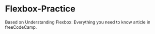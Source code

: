 # Flexbox-Practice
Based on Understanding Flexbox: Everything you need to know article in freeCodeCamp.
